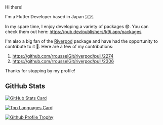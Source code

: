 Hi there!

I'm a Flutter Developer based in Japan 🇯🇵.

In my spare time, I enjoy developing a variety of packages 😎. You can check them out here: https://pub.dev/publishers/k9i.app/packages

I'm also a big fan of the [Riverpod] package and have had the opportunity to contribute to it 🥳. Here are a few of my contributions:

1. https://github.com/rrousselGit/riverpod/pull/2274
2. https://github.com/rrousselGit/riverpod/pull/2306

Thanks for stopping by my profile!

## GitHub Stats

[![GitHub Stats Card](https://github-readme-stats.vercel.app/api?username=K9i-0&count_private=true&show_icons=true&theme=tokyonight)](https://github.com/anuraghazra/github-readme-stats#github-stats-card)

[![Top Languages Card](https://github-readme-stats.vercel.app/api/top-langs/?username=K9i-0&theme=tokyonight&layout=compact)](https://github.com/anuraghazra/github-readme-stats#top-languages-card)

[![Github Profile Trophy](https://github-profile-trophy.vercel.app/?username=K9i-0&theme=nord&margin-w=15)](https://github.com/ryo-ma/github-profile-trophy)

<!--
**K9i-0/K9i-0** is a ✨ _special_ ✨ repository because its `README.md` (this file) appears on your GitHub profile.

Here are some ideas to get you started:

- 🔭 I’m currently working on ...
- 🌱 I’m currently learning ...
- 👯 I’m looking to collaborate on ...
- 🤔 I’m looking for help with ...
- 💬 Ask me about ...
- 📫 How to reach me: ...
- 😄 Pronouns: ...
- ⚡ Fun fact: ...
-->

[Riverpod]: https://github.com/rrousselGit/riverpod
